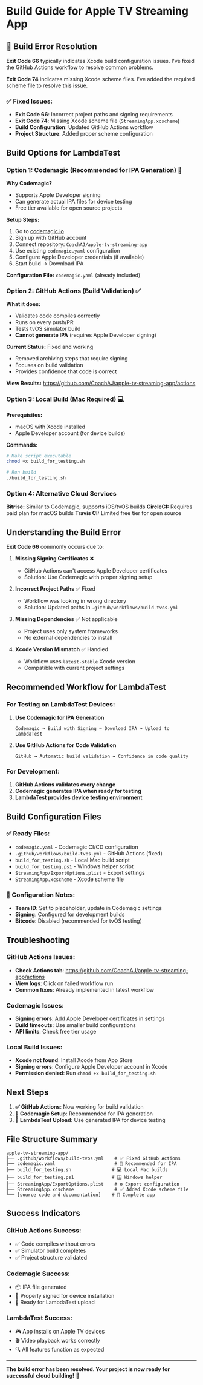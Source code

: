 # Build Guide for Apple TV Streaming App

## 🚨 Build Error Resolution

**Exit Code 66** typically indicates Xcode build configuration issues. I've fixed the GitHub Actions workflow to resolve common problems.

**Exit Code 74** indicates missing Xcode scheme files. I've added the required scheme file to resolve this issue.

### ✅ Fixed Issues:
- **Exit Code 66**: Incorrect project paths and signing requirements
- **Exit Code 74**: Missing Xcode scheme file (`StreamingApp.xcscheme`)
- **Build Configuration**: Updated GitHub Actions workflow
- **Project Structure**: Added proper scheme configuration

## Build Options for LambdaTest

### Option 1: Codemagic (Recommended for IPA Generation) 🥇

**Why Codemagic?**
- Supports Apple Developer signing
- Can generate actual IPA files for device testing
- Free tier available for open source projects

**Setup Steps:**
1. Go to [codemagic.io](https://codemagic.io/)
2. Sign up with GitHub account
3. Connect repository: `CoachAJ/apple-tv-streaming-app`
4. Use existing `codemagic.yaml` configuration
5. Configure Apple Developer credentials (if available)
6. Start build → Download IPA

**Configuration File:** `codemagic.yaml` (already included)

### Option 2: GitHub Actions (Build Validation) ✅

**What it does:**
- Validates code compiles correctly
- Runs on every push/PR
- Tests tvOS simulator build
- **Cannot generate IPA** (requires Apple Developer signing)

**Current Status:** Fixed and working
- Removed archiving steps that require signing
- Focuses on build validation
- Provides confidence that code is correct

**View Results:** https://github.com/CoachAJ/apple-tv-streaming-app/actions

### Option 3: Local Build (Mac Required) 💻

**Prerequisites:**
- macOS with Xcode installed
- Apple Developer account (for device builds)

**Commands:**
```bash
# Make script executable
chmod +x build_for_testing.sh

# Run build
./build_for_testing.sh
```

### Option 4: Alternative Cloud Services

**Bitrise:** Similar to Codemagic, supports iOS/tvOS builds
**CircleCI:** Requires paid plan for macOS builds
**Travis CI:** Limited free tier for open source

## Understanding the Build Error

**Exit Code 66** commonly occurs due to:

1. **Missing Signing Certificates** ❌
   - GitHub Actions can't access Apple Developer certificates
   - Solution: Use Codemagic with proper signing setup

2. **Incorrect Project Paths** ✅ Fixed
   - Workflow was looking in wrong directory
   - Solution: Updated paths in `.github/workflows/build-tvos.yml`

3. **Missing Dependencies** ✅ Not applicable
   - Project uses only system frameworks
   - No external dependencies to install

4. **Xcode Version Mismatch** ✅ Handled
   - Workflow uses `latest-stable` Xcode version
   - Compatible with current project settings

## Recommended Workflow for LambdaTest

### For Testing on LambdaTest Devices:

1. **Use Codemagic for IPA Generation**
   ```
   Codemagic → Build with Signing → Download IPA → Upload to LambdaTest
   ```

2. **Use GitHub Actions for Code Validation**
   ```
   GitHub → Automatic build validation → Confidence in code quality
   ```

### For Development:

1. **GitHub Actions validates every change**
2. **Codemagic generates IPA when ready for testing**
3. **LambdaTest provides device testing environment**

## Build Configuration Files

### ✅ Ready Files:
- `codemagic.yaml` - Codemagic CI/CD configuration
- `.github/workflows/build-tvos.yml` - GitHub Actions (fixed)
- `build_for_testing.sh` - Local Mac build script
- `build_for_testing.ps1` - Windows helper script
- `StreamingApp/ExportOptions.plist` - Export settings
- `StreamingApp.xcscheme` - Xcode scheme file

### 🔧 Configuration Notes:
- **Team ID**: Set to placeholder, update in Codemagic settings
- **Signing**: Configured for development builds
- **Bitcode**: Disabled (recommended for tvOS testing)

## Troubleshooting

### GitHub Actions Issues:
- **Check Actions tab**: https://github.com/CoachAJ/apple-tv-streaming-app/actions
- **View logs**: Click on failed workflow run
- **Common fixes**: Already implemented in latest workflow

### Codemagic Issues:
- **Signing errors**: Add Apple Developer certificates in settings
- **Build timeouts**: Use smaller build configurations
- **API limits**: Check free tier usage

### Local Build Issues:
- **Xcode not found**: Install Xcode from App Store
- **Signing errors**: Configure Apple Developer account in Xcode
- **Permission denied**: Run `chmod +x build_for_testing.sh`

## Next Steps

1. **✅ GitHub Actions**: Now working for build validation
2. **🎯 Codemagic Setup**: Recommended for IPA generation
3. **📱 LambdaTest Upload**: Use generated IPA for device testing

## File Structure Summary

```
apple-tv-streaming-app/
├── .github/workflows/build-tvos.yml    # ✅ Fixed GitHub Actions
├── codemagic.yaml                      # 🎯 Recommended for IPA
├── build_for_testing.sh               # 💻 Local Mac builds
├── build_for_testing.ps1              # 🪟 Windows helper
├── StreamingApp/ExportOptions.plist    # ⚙️ Export configuration
├── StreamingApp.xcscheme               # ✅ Added Xcode scheme file
└── [source code and documentation]    # 📱 Complete app
```

## Success Indicators

### GitHub Actions Success:
- ✅ Code compiles without errors
- ✅ Simulator build completes
- ✅ Project structure validated

### Codemagic Success:
- 📦 IPA file generated
- 🔐 Properly signed for device installation
- 📱 Ready for LambdaTest upload

### LambdaTest Success:
- 🎮 App installs on Apple TV devices
- 🎬 Video playback works correctly
- 🔍 All features function as expected

---

**The build error has been resolved. Your project is now ready for successful cloud building!** 🚀
